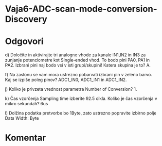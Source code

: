 # Vaja6-ADC-scan-mode-conversion-Discovery

# Odgovori
d) Določite in aktivirajte tri analogne vhode za kanale IN1,IN2 in IN3 za zunjanje potenciometre kot Single-ended vhod. To bodo pini PA0, PA1 in PA2. 
Izbrani pini naj bodo vsi v isti grupi/skupini! Katera skupina je to? A.

f) Na zaslonu se vam mora ustrezno pobarvati izbrani pin v zeleno barvo. Kaj se izpiše poleg pinov? ADC1_IN0, ADC1_IN1 in ADC1_IN2.

j) Koliko je privzeta vrednost parametra Number of Conversion? 1.

k) Čas vzorčenja Sampling time izberite 92.5 cikla. Koliko je čas vzorčenja v mikro sekundah? 6us

l) Dolžina podatka pretvorbe bo 1Byte, zato ustrezno popravite izbirno polje Data Width: Byte 


# Komentar

